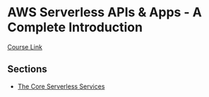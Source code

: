 # AWS Serverless APIs & Apps - A Complete Introduction

[Course Link](https://www.udemy.com/course/aws-serverless-a-complete-introduction/)

## Sections

- [The Core Serverless Services](https://github.com/hungrypc/notes/tree/master/root/aws/intro/start.md)